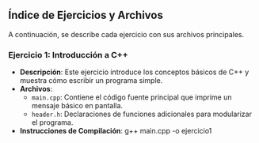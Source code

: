 
## Índice de Ejercicios y Archivos

A continuación, se describe cada ejercicio con sus archivos principales.

### Ejercicio 1: Introducción a C++
- **Descripción**: Este ejercicio introduce los conceptos básicos de C++ y muestra cómo escribir un programa simple.
- **Archivos**:
  - `main.cpp`: Contiene el código fuente principal que imprime un mensaje básico en pantalla.
  - `header.h`: Declaraciones de funciones adicionales para modularizar el programa.
- **Instrucciones de Compilación**:
  g++ main.cpp -o ejercicio1
  
